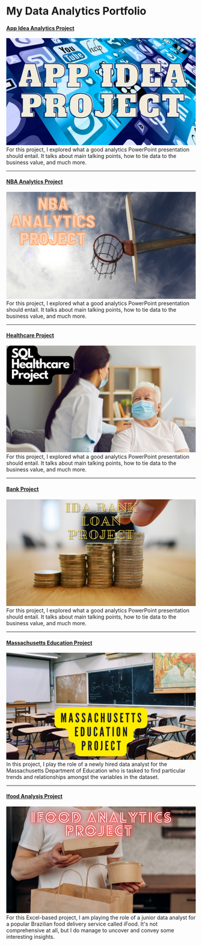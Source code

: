 # My Data Analytics Portfolio

#### [App Idea Analytics Project](https://github.com/dataLanced/dataLanced.Github.io/blob/master/AppIdeas.ipynb)
<img src="images/App_banner.png?raw=true"/>
For this project, I explored what a good analytics PowerPoint presentation should entail. It talks about main talking points, how to tie data to the business value, and much more.

---
#### [NBA Analytics Project](/NBA_Case_Study_Project.md)
<img src="images/NBA_Banner.png?raw=true"/>
For this project, I explored what a good analytics PowerPoint presentation should entail. It talks about main talking points, how to tie data to the business value, and much more. 

---
#### [Healthcare Project](/Healthcare_Project.md)
<img src="images/SQL Healthcare Project.png?raw=true"/>
For this project, I explored what a good analytics PowerPoint presentation should entail. It talks about main talking points, how to tie data to the business value, and much more. 

---
#### [Bank Project](/Bank_Loan_Project.md)
<img src="images/ida_banner.png?raw=true"/>
For this project, I explored what a good analytics PowerPoint presentation should entail. It talks about main talking points, how to tie data to the business value, and much more. 

---

#### [Massachusetts Education Project](/Mass_School_Project.md)
<img src="images/Massachusetts Education Project.png?raw=true"/>
In this project, I play the role of a newly hired data analyst for the Massachusetts Department of Education who is tasked to find particular trends and relationships amongst the variables in the dataset.

---
#### [Ifood Analysis Project](https://www.linkedin.com/pulse/doordash-project-lance-inimgba/)
[<img src="images/Ifood Analytics Project.png?raw=true"/>](https://www.linkedin.com/pulse/doordash-project-lance-inimgba/)
For this Excel-based project, I am playing the role of a junior data analyst for a popular Brazilian food delivery service called iFood. It's not comprehensive at all, but I do manage to uncover and convey some interesting insights. 










